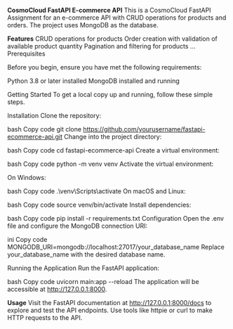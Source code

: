 **CosmoCloud FastAPI E-commerce API**
This is a CosmoCloud FastAPI Assignment for an e-commerce API with CRUD operations for products and orders. The project uses MongoDB as the database.

**Features**
CRUD operations for products
Order creation with validation of available product quantity
Pagination and filtering for products
...
Prerequisites

Before you begin, ensure you have met the following requirements:

Python 3.8 or later installed
MongoDB installed and running

Getting Started
To get a local copy up and running, follow these simple steps.

Installation
Clone the repository:

bash
Copy code
git clone https://github.com/yourusername/fastapi-ecommerce-api.git
Change into the project directory:

bash
Copy code
cd fastapi-ecommerce-api
Create a virtual environment:

bash
Copy code
python -m venv venv
Activate the virtual environment:

On Windows:

bash
Copy code
.\venv\Scripts\activate
On macOS and Linux:

bash
Copy code
source venv/bin/activate
Install dependencies:

bash
Copy code
pip install -r requirements.txt
Configuration
Open the .env file and configure the MongoDB connection URI:

ini
Copy code
MONGODB_URI=mongodb://localhost:27017/your_database_name
Replace your_database_name with the desired database name.

Running the Application
Run the FastAPI application:

bash
Copy code
uvicorn main:app --reload
The application will be accessible at http://127.0.0.1:8000.

**Usage**
Visit the FastAPI documentation at http://127.0.0.1:8000/docs to explore and test the API endpoints.
Use tools like httpie or curl to make HTTP requests to the API.
